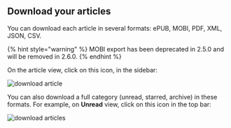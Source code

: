 ## Download your articles

You can download each article in several formats: ePUB, MOBI, PDF, XML,
JSON, CSV.

{% hint style="warning" %}
MOBI export has been deprecated in 2.5.0 and will be removed in 2.6.0.
{% endhint %}

On the article view, click on this icon, in the sidebar:

![download article](../../../img/user/download_article.png)

You can also download a full category (unread, starred, archive) in
these formats. For example, on **Unread** view, click on this icon in
the top bar:

![download articles](../../../img/user/download_articles.png)
